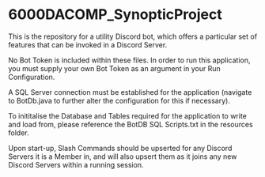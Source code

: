 # 6000DACOMP_SynopticProject

This is the repository for a utility Discord bot, which offers a particular set of features that can be invoked in a Discord Server.

No Bot Token is included within these files. In order to run this application, you must supply your own Bot Token as an argument in your Run Configuration.

A SQL Server connection must be established for the application (navigate to BotDb.java to further alter the configuration for this if necessary).

To inititalise the Database and Tables required for the application to write and load from, please reference the BotDB SQL Scripts.txt in the resources folder.

Upon start-up, Slash Commands should be upserted for any Discord Servers it is a Member in, and will also upsert them as it joins any new Discord Servers within a running session.

